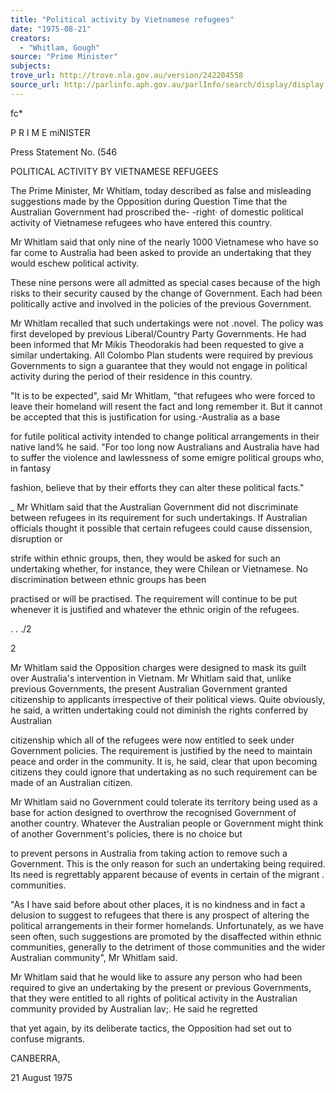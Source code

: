 ```yaml
---
title: "Political activity by Vietnamese refugees"
date: "1975-08-21"
creators:
  - "Whitlam, Gough"
source: "Prime Minister"
subjects:
trove_url: http://trove.nla.gov.au/version/242204558
source_url: http://parlinfo.aph.gov.au/parlInfo/search/display/display.w3p;query=Id%3A%22media/pressrel/HPR10030528%22
---
```


 fc*

 P R I M E  miNISTER

 Press Statement No. (546

 POLITICAL ACTIVITY BY VIETNAMESE REFUGEES

 The Prime Minister, Mr Whitlam, today described as  false and misleading suggestions made by the Opposition  during Question Time that the Australian Government had  proscribed the- -right·  of domestic political activity of  Vietnamese refugees who have entered this country.

 Mr Whitlam said that only nine of the nearly 1000  Vietnamese who have so far come to Australia had been asked  to provide an undertaking that they would eschew political  activity.

 These nine persons were all admitted as special  cases because of the high risks to their security caused by  the change of Government. Each had been politically active  and involved in the policies of the previous Government.

 Mr Whitlam recalled that such undertakings were  not .novel. The policy was first developed by previous  Liberal/Country Party Governments. He had been informed  that Mr Mikis Theodorakis had been requested to give a similar  undertaking. All Colombo Plan students were required by  previous Governments to sign a guarantee that they would not  engage in political activity during the period of their  residence in this country.

 "It is to be expected", said Mr Whitlam, "that  refugees who were forced to leave their homeland will resent  the fact and long remember it. But it cannot be accepted  that this is justification for using.-Australia as a base 

 for futile political activity intended to change political  arrangements in their native land% he said. "For too long  now Australians and Australia have had to suffer the violence  and lawlessness of some emigre political groups who,  in fantasy 

 fashion, believe that by their efforts they can alter these  political facts."

 _  Mr Whitlam said that the Australian Government did  not discriminate between refugees in its requirement for such  undertakings.  If Australian officials thought it possible  that certain refugees could cause dissension, disruption or 

 strife within ethnic groups, then, they would be asked for such  an undertaking whether, for instance, they were Chilean or  Vietnamese. No discrimination between ethnic groups has been 

 practised or will be practised. The requirement will continue  to be put whenever it is justified and whatever the ethnic  origin of the refugees.

 .  .  ./2

 2

 Mr Whitlam said the Opposition charges were  designed to mask its guilt over Australia's intervention  in Vietnam. Mr Whitlam said that,  unlike previous  Governments,  the present Australian Government granted  citizenship to applicants irrespective of their political  views.  Quite obviously, he said,  a written undertaking  could not diminish the rights conferred by Australian 

 citizenship which all of the refugees were now entitled  to seek under Government policies. The requirement is  justified by the need to maintain peace and order in the  community.  It is, he said,  clear that upon becoming  citizens they could ignore that undertaking as no such  requirement can be made of an Australian citizen.

 Mr Whitlam said no Government could tolerate its  territory being used as a base for action designed to  overthrow the recognised Government of another country.  Whatever the Australian people or Government might think  of another Government's policies, there is no choice but 

 to prevent persons in Australia from taking action to  remove such a Government. This is the only reason for  such an undertaking being required.  Its need is regrettably  apparent because of events in certain of the migrant . communities.

 "As I have said before about other places, it  is no kindness and in fact a delusion to suggest to refugees  that there is any prospect of altering the political  arrangements in their former homelands. Unfortunately,  as we have seen often, such suggestions are promoted by  the disaffected within ethnic communities, generally to  the detriment of those communities and the wider Australian  community",  Mr Whitlam said.

 Mr Whitlam said that he would like to assure  any person who had been required to give an undertaking by  the present or previous Governments,  that they were entitled  to all rights of political activity in the Australian  community provided by Australian lav;. He said he regretted 

 that yet again,  by its deliberate tactics, the Opposition  had set out to confuse migrants.

 CANBERRA,

 21 August 1975

